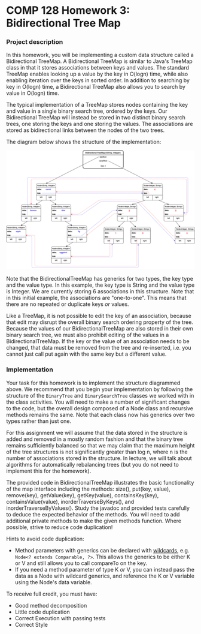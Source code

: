 # COMP 128 Homework 3: Bidirectional Tree Map

### Project description

In this homework, you will be implementing a custom data structure called a Bidirectional TreeMap.
A Bidirectional TreeMap is similar to Java's TreeMap class in that it stores associations between keys 
and values. The standard TreeMap enables looking up a value by the key in O(logn) time, while also enabling 
iteration over the keys in sorted order. In addition to searching by key in O(logn) time, a Bidirectional 
TreeMap also allows you to search by value in O(logn) time.

The typical implementation of a TreeMap stores nodes containing the key and value in a single binary search
tree, ordered by the keys. Our Bidirectional TreeMap will instead be stored in two distinct binary search trees,
one storing the keys and one storing the values. The associations are stored as bidirectional links between
the nodes of the two trees.

The diagram below shows the structure of the implementation:

![Bidirectional TreeMap Image](bidirectionalTreeMap.png)

Note that the BidirectionalTreeMap has generics for two types, the key type and the value type. In this
example, the key type is String and the value type is Integer. We are currently storing 6 associations in
this structure. Note that in this initial example, the associations are "one-to-one". This means that there
are no repeated or duplicate keys *or* values.

Like a TreeMap, it is not possible to edit the key of an association, because that edit may disrupt the overall
binary search ordering property of the tree. Because the values of our BidirectionalTreeMap are also stored in
their own binary search tree, we must also prohibit editing of the values in a BidirectionalTreeMap. If the key
or the value of an association needs to be changed, that data must be removed from the tree and re-inserted, i.e. 
you cannot just call put again with the same key but a different value.

### Implementation

Your task for this homework is to implement the structure diagrammed above. We recommend
that you begin your implementation by following the structure of the `BinaryTree` and `BinarySearchTree` classes 
we worked with in the class activities. You will need to make a number of significant changes to the code, but the overall
design composed of a Node class and recursive methods remains
the same. Note that each class now has generics over two types rather than just one. 

For this assignment we will assume that the data stored in the structure is added and removed in a mostly
random fashion and that the binary tree remains sufficiently balanced so that we may claim that the maximum
height of the tree structures is not significantly greater than log n, where n is the number of associations
stored in the structure. In lecture, we will talk about algorithms for automatically rebalancing trees (but
you do not need to implement this for the homework).

The provided code in BidirectionalTreeMap illustrates the basic functionality of the map interface including the methods:
 size(), put(key, value), remove(key), getValue(key), getKey(value), containsKey(key), containsValue(value), inorderTraverseByKeys(),
 and inorderTraverseByValues(). Study the javadoc and provided tests carefully to deduce the expected behavior of the methods.
 You will need to add additional private methods to make the given methods function. Where possible, strive to reduce code duplication!
 
 Hints to avoid code duplication:
 
 - Method parameters with generics can be declared with <a href="https://docs.oracle.com/javase/tutorial/extra/generics/wildcards.html">wildcards</a>, e.g. `Node<? extends Comparable, ?>`. This allows the generics
 to be either K or V and still allows you to call compareTo on the key. 
 - If you need a method parameter of type K *or* V, you can instead pass the data as a Node with wildcard generics, and reference the K or V variable using the Node's data variable.
 
 
 To receive full credit, you must have:
 
- Good method decomposition
- Little code duplication
- Correct Execution with passing tests
- Correct Style

